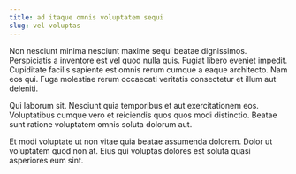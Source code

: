 ```yaml
---
title: ad itaque omnis voluptatem sequi
slug: vel voluptas
---
```


Non nesciunt minima nesciunt maxime sequi beatae dignissimos. Perspiciatis a inventore est vel quod nulla quis. Fugiat libero eveniet impedit. Cupiditate facilis sapiente est omnis rerum cumque a eaque architecto. Nam eos qui. Fuga molestiae rerum occaecati veritatis consectetur et illum aut deleniti.

Qui laborum sit. Nesciunt quia temporibus et aut exercitationem eos. Voluptatibus cumque vero et reiciendis quos quos modi distinctio. Beatae sunt ratione voluptatem omnis soluta dolorum aut.

Et modi voluptate ut non vitae quia beatae assumenda dolorem. Dolor ut voluptatem quod non at. Eius qui voluptas dolores est soluta quasi asperiores eum sint.
